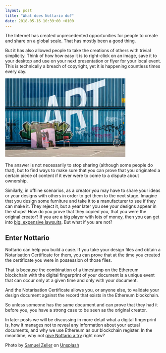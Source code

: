 ```yaml
---
layout: post
title: "What does Nottario do?"
date: 2018-05-16 10:39:00 +0100
---
```

The Internet has created unprecedented opportunities for people to create and share on a global scale. That has mostly been a good thing.

But it has also allowed people to take the creations of others with trivial simplicity. Think of how how easy it is to right-click on an image, save it to your desktop and use on your next presentation or flyer for your local event. This is technically a breach of copyright, yet it is happening countless times every day.

<img class="img-responsive" src="/assets/img/samuel-zeller.jpg">

The answer is not necessarily to stop sharing (although some people do that), but to find ways to make sure that you can prove that you originated a certain piece of content if it ever were to come to a dispute about ownership.

Similarly, in offline scenarios, as a creator you may have to share your ideas or your designs with others in order to get them to the next stage. Imagine that you design some furniture and take it to a manufacturer to see if they can make it. They reject it, but a year later you see your designs appear in the shops! How do you prove that they copied you, that you were the original creator?
If you are a big player with lots of money, then you can get into [big, expensive lawsuits](https://www.legalzoom.com/articles/top-5-intellectual-property-disputes). But what if you are not?

## Enter Nottario

Nottario can help you build a case. If you take your design files and obtain a Notarisation Certificate for them, you can prove that at the time you created the certificate you were in possession of those files.

That is because the combination of a timestamp on the Ethereum blockchain with the digital fingerprint of your document is a unique event that can occur only at a given time and only with your document.

And the Notarisation Certificate allows you, or anyone else, to validate your design document against the record that exists in the Ethereum blockchain.

So unless someone has the same document and can prove that they had it before you, you have a strong case to be seen as the original creator.

In later posts we will be discussing in more detail what a digital fingerprint is, how it manages not to reveal any information about your actual documents,  and why we use Ethereum as our blockchain register. In the meantime, why not  [give Nottario a try](https://nottar.io/drop.html) right now?

Photo by [Samuel Zeller](https://unsplash.com/photos/b2XSzQoFrEA?utm_source=unsplash&utm_medium=referral&utm_content=creditCopyText) on [Unsplash](https://unsplash.com/collections/1792452/design?utm_source=unsplash&utm_medium=referral&utm_content=creditCopyText) 


